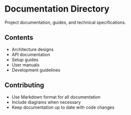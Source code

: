 # Documentation Directory

Project documentation, guides, and technical specifications.

## Contents
- Architecture designs
- API documentation
- Setup guides
- User manuals
- Development guidelines

## Contributing
- Use Markdown format for all documentation
- Include diagrams when necessary
- Keep documentation up to date with code changes
